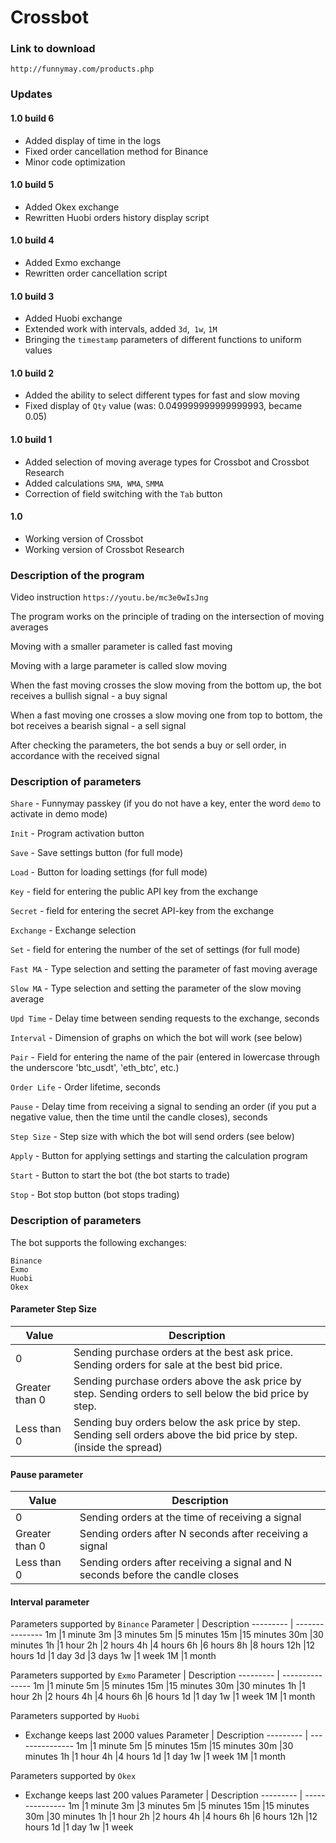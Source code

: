 # Crossbot

### Link to download

`http://funnymay.com/products.php`

### Updates

#### 1.0 build 6
* Added display of time in the logs
* Fixed order cancellation method for Binance
* Minor code optimization

#### 1.0 build 5
* Added Okex exchange
* Rewritten Huobi orders history display script

#### 1.0 build 4
* Added Exmo exchange
* Rewritten order cancellation script

#### 1.0 build 3
* Added Huobi exchange
* Extended work with intervals, added `3d`,` 1w`, `1M`
* Bringing the `timestamp` parameters of different functions to uniform values

#### 1.0 build 2
* Added the ability to select different types for fast and slow moving
* Fixed display of `Qty` value (was: 0.049999999999999993, became 0.05)

#### 1.0 build 1
* Added selection of moving average types for Crossbot and Crossbot Research
* Added calculations `SMA`,` WMA`, `SMMA`
* Correction of field switching with the `Tab` button

#### 1.0
* Working version of Crossbot
* Working version of Crossbot Research

### Description of the program

Video instruction `https://youtu.be/mc3e0wIsJng`

The program works on the principle of trading on the intersection of moving averages

Moving with a smaller parameter is called fast moving

Moving with a large parameter is called slow moving

When the fast moving crosses the slow moving from the bottom up, the bot receives a bullish signal - a buy signal

When a fast moving one crosses a slow moving one from top to bottom, the bot receives a bearish signal - a sell signal

After checking the parameters, the bot sends a buy or sell order, in accordance with the received signal

### Description of parameters

`Share` - Funnymay passkey (if you do not have a key, enter the word `demo` to activate in demo mode)

`Init` - Program activation button

`Save` - Save settings button (for full mode)

`Load` - Button for loading settings (for full mode)

`Key` - field for entering the public API key from the exchange

`Secret` - field for entering the secret API-key from the exchange

`Exchange` - Exchange selection

`Set` - field for entering the number of the set of settings (for full mode)

`Fast MA` - Type selection and setting the parameter of fast moving average

`Slow MA` - Type selection and setting the parameter of the slow moving average

`Upd Time` - Delay time between sending requests to the exchange, seconds

`Interval` - Dimension of graphs on which the bot will work (see below)

`Pair` - Field for entering the name of the pair (entered in lowercase through the underscore 'btc_usdt', 'eth_btc', etc.)

`Order Life` - Order lifetime, seconds

`Pause` - Delay time from receiving a signal to sending an order (if you put a negative value, then the time until the candle closes), seconds

`Step Size` - Step size with which the bot will send orders (see below)

`Apply` - Button for applying settings and starting the calculation program

`Start` - Button to start the bot (the bot starts to trade)

`Stop` - Bot stop button (bot stops trading)

### Description of parameters

The bot supports the following exchanges:
```
Binance
Exmo
Huobi
Okex
```

#### Parameter Step Size
Value           |Description
---------------|-----------------------
0              |Sending purchase orders at the best ask price. Sending orders for sale at the best bid price.
Greater than 0 |Sending purchase orders above the ask price by step. Sending orders to sell below the bid price by step.
Less than 0    |Sending buy orders below the ask price by step. Sending sell orders above the bid price by step. (inside the spread)

#### Pause parameter
Value          |Description
---------------|----------------
0              |Sending orders at the time of receiving a signal
Greater than 0 |Sending orders after N seconds after receiving a signal
Less than 0    |Sending orders after receiving a signal and N seconds before the candle closes

#### Interval parameter

Parameters supported by `Binance`
Parameter | Description
--------- | ---------------
1m        |1 minute
3m        |3 minutes
5m        |5 minutes
15m       |15 minutes
30m       |30 minutes
1h        |1 hour
2h        |2 hours
4h        |4 hours
6h        |6 hours
8h        |8 hours
12h       |12 hours
1d        |1 day
3d        |3 days
1w        |1 week
1M        |1 month

Parameters supported by `Exmo`
Parameter | Description
--------- | ---------------
1m        |1 minute
5m        |5 minutes
15m       |15 minutes
30m       |30 minutes
1h        |1 hour
2h        |2 hours
4h        |4 hours
6h        |6 hours
1d        |1 day
1w        |1 week
1M        |1 month

Parameters supported by `Huobi`
* Exchange keeps last 2000 values
Parameter | Description
--------- | ---------------
1m        |1 minute
5m        |5 minutes
15m       |15 minutes
30m       |30 minutes
1h        |1 hour
4h        |4 hours
1d        |1 day
1w        |1 week
1M        |1 month

Parameters supported by `Okex`
* Exchange keeps last 200 values
Parameter | Description
--------- | ---------------
1m        |1 minute
3m        |3 minutes
5m        |5 minutes
15m       |15 minutes
30m       |30 minutes
1h        |1 hour
2h        |2 hours
4h        |4 hours
6h        |6 hours
12h       |12 hours
1d        |1 day
1w        |1 week
